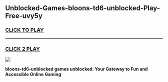 
## Unblocked-Games-bloons-td6-unblocked-Play-Free-uvy5y
<h3>
<a href="https://premium76.site?title=bloons-td6-unblocked&ref=19M">CLICK TO PLAY</a></h3>
<hr>

<h3>
<a href="https://premium76.site?title=bloons-td6-unblocked&ref=19M">CLICK 2 PLAY</a>
  
</h3>

<a href="https://premium76.site?title=bloons-td6-unblocked&ref=19M"><img src="https://clearcache.store/games.png"></a>


**bloons-td6-unblocked games unblocked: Your Gateway to Fun and Accessible Online Gaming**
